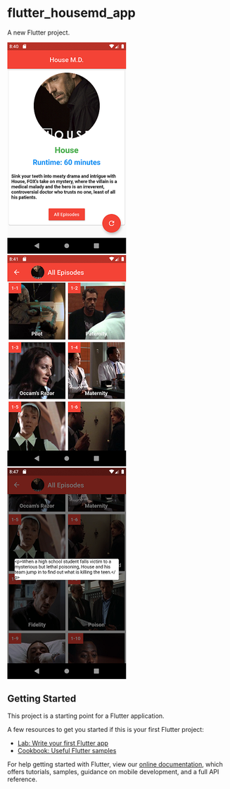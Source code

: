 # flutter_housemd_app

A new Flutter project.

![GitHub Logo](https://github.com/sercanevyapan/flutter_tvshow_app/blob/master/screenshots/flutter_01.png)   ![GitHub Logo](https://github.com/sercanevyapan/flutter_tvshow_app/blob/master/screenshots/flutter_02.png)   ![GitHub Logo](https://github.com/sercanevyapan/flutter_tvshow_app/blob/master/screenshots/flutter_03.png)

## Getting Started

This project is a starting point for a Flutter application.

A few resources to get you started if this is your first Flutter project:

- [Lab: Write your first Flutter app](https://flutter.dev/docs/get-started/codelab)
- [Cookbook: Useful Flutter samples](https://flutter.dev/docs/cookbook)

For help getting started with Flutter, view our
[online documentation](https://flutter.dev/docs), which offers tutorials,
samples, guidance on mobile development, and a full API reference.
